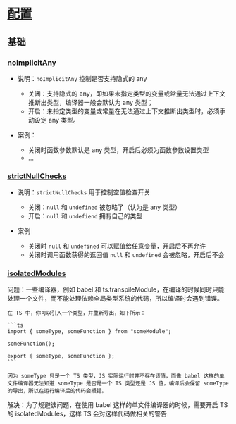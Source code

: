 # [配置](https://www.typescriptlang.org/tsconfig)

## 基础

### [noImplicitAny](https://www.typescriptlang.org/tsconfig#noImplicitAny)

- 说明：`noImplicitAny` 控制是否支持隐式的 any

    - 关闭：支持隐式的 any，即如果未指定类型的变量或常量无法通过上下文推断出类型，编译器一般会默认为 any 类型；
    - 开启：未指定类型的变量或常量在无法通过上下文推断出类型时，必须手动设定 any 类型。

- 案例：

    - 关闭时函数参数默认是 any 类型，开启后必须为函数参数设置类型
    - ...

### [strictNullChecks](https://www.typescriptlang.org/tsconfig#strictNullChecks)

- 说明：`strictNullChecks` 用于控制空值检查开关

    - 关闭：`null` 和 `undefined` 被忽略了（认为是 any 类型）
    - 开启：`null` 和 `undefiend` 拥有自己的类型

- 案例

    - 关闭时 `null` 和 `undefined` 可以赋值给任意变量，开启后不再允许
    - 关闭时调用函数获得的返回值 `null` 和 `undefined` 会被忽略，开启后不会


### [isolatedModules](https://www.typescriptlang.org/tsconfig#isolatedModules)

问题：一些编译器，例如 babel 和 ts.transpileModule，在编译的时候同时只能处理一个文件，而不能处理依赖全局类型系统的代码，所以编译时会遇到错误。

    在 TS 中，你可以引入一个类型，并重新导出，如下所示：

    ```ts
    import { someType, someFunction } from "someModule";

    someFunction();
 
    export { someType, someFunction };
    ```

    因为 someType 只是一个 TS 类型，JS 实际运行时并不存在该值，而像 babel 这样的单文件编译器无法知道 someType 是否是一个 TS 类型还是 JS 值，编译后会保留 someType 的导出，所以在运行编译后的代码会报错。

解决：为了规避该问题，在使用 babel 这样的单文件编译器的时候，需要开启 TS 的 isolatedModules，这样 TS 会对这样代码做相关的警告
